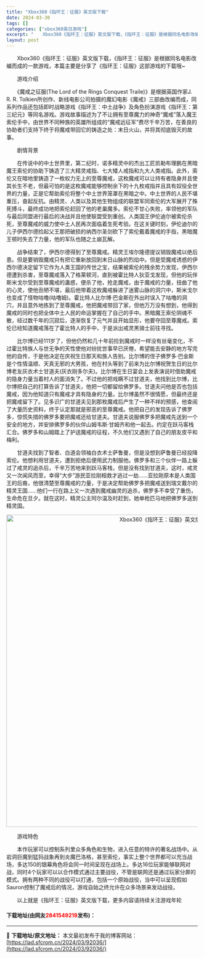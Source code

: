 ```yaml
---
title: "Xbox360《指环王：征服》英文版下载"
date: 2024-03-30
tags: []
categories: ["xbox360英日游戏"]
excerpt: "　　Xbox360《指环王：征服》英文版下载，《指环王：征服》是根据同名电影改编而成的一款游戏，本篇主要是分享了《指环王：征服》这部游戏的下载哦~ 　　游戏介绍 　　《魔戒之征服(The Lord of the Rings Conquest Traile)》是根据英国作家J. R. R. Tolki&hellip;"
layout: post
---
```


 <p>　　Xbox360《指环王：征服》英文版下载，《指环王：征服》是根据同名电影改编而成的一款游戏，本篇主要是分享了《指环王：征服》这部游戏的下载哦~</p> <p>　　游戏介绍</p> <p>　　《魔戒之征服(The Lord of the Rings Conquest Traile)》是根据英国作家J. R. R. Tolkien所创作、新线电影公司拍摄的魔幻电影《魔戒》三部曲改编而成，同系列作品还包括即时战略游戏《指环王：中土战争》及角色扮演游戏《指环王：第三纪元》等同名游戏。游戏故事描述为了不让拥有至尊魔力的神奇&ldquo;魔戒&rdquo;落入魔王索伦手中，由世界不同种族的英雄所组成的&ldquo;魔戒远征军&rdquo;费尽千辛万苦，在善良的协助者们支持下终于将魔戒带回它的铸造之处：末日火山，并将其彻底毁灭的故事。</p> <p>　　剧情背景</p> <p>　　在传说中的中土世界里，第二纪时，诺多精灵中的杰出工匠凯勒布理鹏在黑暗魔王索伦的协助下铸造了三大精灵戒指、七大矮人戒指和九大人类戒指。此外，索伦又在暗地里铸造了一枚权力无上的至尊魔戒，这枚魔戒可以让持有者隐身并且使其长生不老，但最可怕的是这枚魔戒能够控制余下的十九枚戒指并且具有奴役全世界的力量，正是它帮助索伦将整个中土世界笼罩在黑暗之中。中土世界的人民不堪重压，奋起反抗。由精灵、人类以及其他生物组成的联盟军同索伦的大军展开了殊死搏斗，最终成功地把索伦赶回了他的老巢魔多。索伦不甘心失败，率领他的军队与最后同盟进行最后的决战并且他使联盟受到重创。人类国王伊伦迪尔被索伦杀死，至尊魔戒的威力使中土人民再次面临着生死考验。在这关键时刻，伊伦迪尔的儿子伊西尔德捡起父王那把破损的纳西尔圣剑砍下了索伦戴着魔戒的手指，黑暗魔王顿时失去了力量，他的军队也随之土崩瓦解。</p> <p>　　战争结束了，伊西尔德得到了至尊魔戒。精灵王埃尔隆德提议销毁魔戒以绝后患。但是要销毁魔戒只有把它重新放回到末日山脉的烈焰中。但是受魔戒诱惑的伊西尔德决定留下它作为人类王国的传世之宝，结果被索伦的残余势力发现，伊西尔德遭到杀害，至尊魔戒落入了格莱顿河，直到被霍比特人狄亚戈发现，但他的玩伴斯米戈尔受到至尊魔戒的蛊惑，便杀了他，抢走魔戒，由于魔戒的力量，扭曲了他的心灵，使他丑陋不堪，最后他带着这枚魔戒躲进了迷雾山脉的洞穴中，斯米戈尔也变成了怪物咕噜(咕噜姆)。霍比特人比尔博&middot;巴金斯在外出时误入了咕噜的洞穴，并且意外地拣到了至尊魔戒，他把魔戒带回了家，但他万万没有想到，他得到魔戒的同时也把全体中土人民的命运掌握在了自己的手中。黑暗魔王索伦阴魂不散，经过数千年的沉寂后，逐渐恢复了元气并且开始显形，他要夺回至尊魔戒。索伦已经知道魔戒落在了霍比特人的手中，于是派出戒灵黑骑士前往寻找。</p> <p>　　比尔博已经111岁了，但他仍然和几十年前捡到魔戒时一样没有丝毫变化，不过霍比特族人与世无争的天性使他对纷扰世事早已厌倦，希望能去安静的地方写完他的自传，于是他决定在庆祝生日那天和族人告别。比尔博的侄子佛罗多&middot;巴金斯是个性情温顺、天真无邪的大男孩，他在村头等到了前来为比尔博祝贺生日的比尔博老友灰衣术士甘道夫(灰衣刚多尔夫)。比尔博在生日宴会上发表演说时借助魔戒的隐身力量当着村人的面消失了。不过他的把戏瞒不过甘道夫，他找到比尔博，比尔博把自己的打算告诉了甘道夫，他把一切都留给佛罗多。甘道夫问他是否也包括魔戒，因为他知道只有魔戒才具有隐身的力量。比尔博虽然不很情愿，但最终还是把魔戒留下了。见多识广的甘道夫见到那枚魔戒后产生了一种不祥的预感，他查阅了大量历史资料，终于认定那就是邪恶的至尊魔戒。他把自己的发现告诉了佛罗多，惊慌失措的佛罗多要把魔戒还给甘道夫。甘道夫说服佛罗多把魔戒先送到一个安全的地方，并安排佛罗多的伙伴山姆韦斯&middot;甘姆齐和他一起去。约定在跃马客栈汇合。佛罗多和山姆踏上了护送魔戒的征程，不久他们又遇到了自己的朋友皮平和梅利。</p> <p>　　甘道夫找到了智者、白道会领袖白衣术士萨鲁曼，但是没想到萨鲁曼已经投降索伦。他想利用甘道夫，遭到拒绝后便用武力制服他。佛罗多和三个伙伴一路上躲过了戒灵的追杀后，千辛万苦地来到跃马客栈，但是没有找到甘道夫，这时，戒灵又一次闻风而至，幸得&ldquo;大步&rdquo;游民亚拉刚相救才逃过一劫&hellip;&hellip;亚拉刚原本是人类国王的后裔，他很清楚至尊魔戒的力量，于是决定帮助佛罗多把魔戒送到瑞文戴尔的精灵王国&hellip;&hellip;他们一行在路上又一次遇到魔戒幽灵的追杀，佛罗多不幸受了重伤，生命危在旦夕。就在这时，精灵公主阿尔温及时赶到，她单枪匹马地把佛罗多送到精灵国。</p> <p align="center"><img align="" border="0" src="https://lad.sfcrom.cn/wp-content/uploads/2024/03/20240330_6607d4f8f0594.jpg" width="822" alt="Xbox360《指环王：征服》英文版下载" /></p> <p>　　游戏特色</p> <p>　　本作玩家可以控制系列里众多角色和生物，进入任意的特许的著名战场中。从岩洞巨魔到猛犸战象再到炎魔巴洛格，甚至索伦，事实上整个世界都可以充当战场，多达150的银幕角色将会同一时间呈现在战场上。多达16位玩家能够联网对战，同时4个玩家可以以合作模式通过主要战役，不管是联网还是通过玩家分屏的模式。拥有两种不同的战役可以打通，包括一个原始战役，当中可以呈现假如Sauron控制了魔戒后的情况，游戏自始之终允许在众多场景来发动战役。</p> <p>　　以上就是《指环王：征服》英文版下载，更多内容请持续关注游戏年轮</p> <p><h4>下载地址(由网友<font color="red">2841549219</font>发布)：</h4></p> 

---
📖 **下载地址/原文地址：** 本文最初发布于我的博客网站：[https://lad.sfcrom.cn/2024/03/92036/](https://lad.sfcrom.cn/2024/03/92036/)
